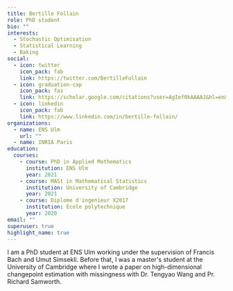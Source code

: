 ```yaml
---
title: Bertille Follain
role: PhD student
bio: ""
interests:
  - Stochastic Optimisation
  - Statistical Learning
  - Baking
social:
  - icon: twitter
    icon_pack: fab
    link: https://twitter.com/BertilleFollain
  - icon: graduation-cap
    icon_pack: fas
    link: https://scholar.google.com/citations?user=AgIef0kAAAAJ&hl=en&oi=ao
  - icon: linkedin
    icon_pack: fab
    link: https://www.linkedin.com/in/bertille-follain/
organizations:
  - name: ENS Ulm
    url: ""
  - name: INRIA Paris
education:
  courses:
    - course: PhD in Applied Mathematics
      institution: ENS Ulm
      year: 2021
    - course: MASt in Mathematical Statistics
      institution: University of Cambridge
      year: 2021
    - course: Diplome d'ingenieur X2017
      institution: Ecole polytechnique
      year: 2020
email: ""
superuser: true
highlight_name: true
---
```

I am a PhD student at ENS Ulm working under the supervision of Francis Bach and Umut Simsekli. Before that, I was a master's student at the University of Cambridge where I wrote a paper on high-dimensional changepoint estimation with missingness with Dr. Tengyao Wang and Pr. Richard Samworth.